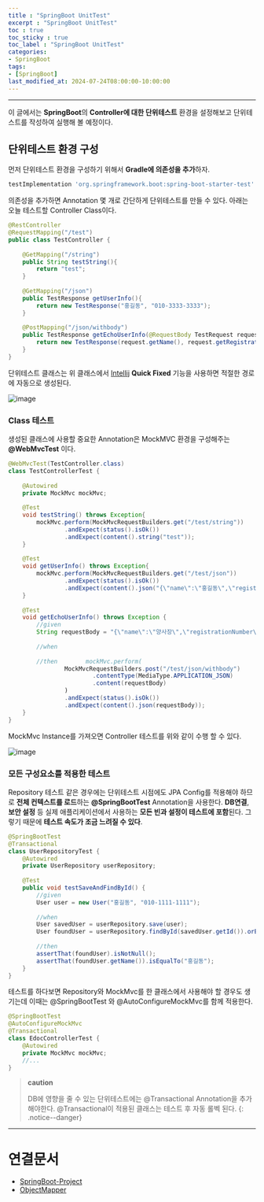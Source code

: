 ```yaml
---
title : "SpringBoot UnitTest"
excerpt : "SpringBoot UnitTest"
toc : true
toc_sticky : true
toc_label : "SpringBoot UnitTest"
categories:
- SpringBoot
tags:
- [SpringBoot]
last_modified_at: 2024-07-24T08:00:00-10:00:00
---
```

  
---
  
 이 글에서는 **SpringBoot**의 **Controller에 대한 단위테스트** 환경을 설정해보고 단위테스트를 작성하여 실행해 볼 예정이다.
  
## 단위테스트 환경 구성
 먼저 단위테스트 환경을 구성하기 위해서 **Gradle에 의존성을 추가**하자.
  
```groovy
testImplementation 'org.springframework.boot:spring-boot-starter-test'
```

 의존성을 추가하면 Annotation 몇 개로 간단하게 단위테스트를 만들 수 있다. 아래는 오늘 테스트할 Controller Class이다.
  
```java
@RestController  
@RequestMapping("/test")  
public class TestController {  
  
    @GetMapping("/string")  
    public String testString(){  
        return "test";  
    }  
  
    @GetMapping("/json")  
    public TestResponse getUserInfo(){  
        return new TestResponse("홍길동", "010-3333-3333");  
    }  
  
    @PostMapping("/json/withbody")  
    public TestResponse getEchoUserInfo(@RequestBody TestRequest request){  
        return new TestResponse(request.getName(), request.getRegistrationNumber());  
    }  
}
```

 단위테스트 클래스는 위 클래스에서 [Intellij](../../ide/ide-Intellij) **Quick Fixed** 기능을 사용하면 적절한 경로에 자동으로 생성된다.
  
![image](../../assets/images/IntelliJQuickFixed_Test.png)
  
### Class 테스트

 생성된 클래스에 사용할 중요한 Annotation은 MockMVC 환경을 구성해주는 **@WebMvcTest** 이다. 
  
```java
@WebMvcTest(TestController.class)  
class TestControllerTest {  
  
    @Autowired  
    private MockMvc mockMvc;  
  
    @Test  
    void testString() throws Exception{  
        mockMvc.perform(MockMvcRequestBuilders.get("/test/string"))  
                .andExpect(status().isOk())  
                .andExpect(content().string("test"));  
    }  
  
    @Test  
    void getUserInfo() throws Exception{  
        mockMvc.perform(MockMvcRequestBuilders.get("/test/json"))  
                .andExpect(status().isOk())  
                .andExpect(content().json("{\"name\":\"홍길동\",\"registrationNumber\":\"010-3333-3333\"}"));  
    }  
  
    @Test  
    void getEchoUserInfo() throws Exception {  
        //given  
        String requestBody = "{\"name\":\"양사장\",\"registrationNumber\":\"010-8888-8888\"}";  
  
        //when  
  
        //then        mockMvc.perform(  
                MockMvcRequestBuilders.post("/test/json/withbody")  
                        .contentType(MediaType.APPLICATION_JSON)  
                        .content(requestBody)  
                )  
                .andExpect(status().isOk())  
                .andExpect(content().json(requestBody));  
    }  
}
```

 MockMvc Instance를 가져오면 Controller 테스트를 위와 같이 수행 할 수 있다.
  
![image](../../assets/images/SpringBootUnitTestResult.png)
  
### 모든 구성요소를 적용한 테스트
 Repository 테스트 같은 경우에는 단위테스트 시점에도 JPA Config를 적용해야 하므로 **전체 컨텍스트를 로드**하는 **@SpringBootTest** Annotation을 사용한다. **DB연결**, **보안 설정** 등 실제 애플리케이션에서 사용하는 **모든 빈과 설정이 테스트에 포함**된다. 그렇기 때문에 **테스트 속도가 조금 느려질 수 있다**.
  
```java
@SpringBootTest  
@Transactional
class UserRepositoryTest {  
    @Autowired  
    private UserRepository userRepository;  
  
    @Test  
    public void testSaveAndFindById() {  
        //given  
        User user = new User("홍길동", "010-1111-1111");  
  
        //when  
        User savedUser = userRepository.save(user);  
        User foundUser = userRepository.findById(savedUser.getId()).orElse(null);  
  
        //then  
        assertThat(foundUser).isNotNull();  
        assertThat(foundUser.getName()).isEqualTo("홍길동");  
    }  
}
```

 테스트를 하다보면 Repository와 MockMvc를 한 클래스에서 사용해야 할 경우도 생기는데 이때는 @SpringBootTest 와 @AutoConfigureMockMvc를 함께 적용한다.
  
```java
@SpringBootTest  
@AutoConfigureMockMvc  
@Transactional
class EdocControllerTest {
	@Autowired  
	private MockMvc mockMvc;
	//...
}
```

> **caution**
>
> DB에 영향을 줄 수 있는 단위테스트에는 @Transactional Annotation을 추가해야한다. @Transactional이 적용된 클래스는 테스트 후 자동 롤벡 된다. 
{: .notice--danger}  

---
  
# 연결문서
- [SpringBoot-Project](../../springboot/springboot-SpringBoot-Project)
- [ObjectMapper](../../java/java-ObjectMapper)